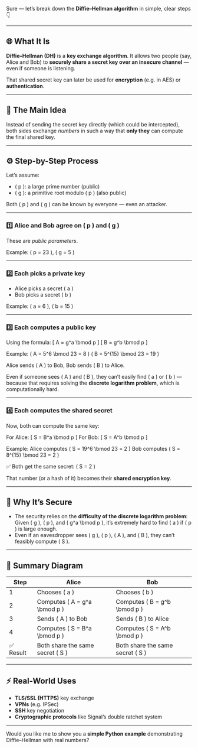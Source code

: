 Sure — let’s break down the **Diffie–Hellman algorithm** in simple, clear steps 👇

---

## 🌐 What It Is

**Diffie–Hellman (DH)** is a **key exchange algorithm**.
It allows two people (say, Alice and Bob) to **securely share a secret key over an insecure channel** — even if someone is listening.

That shared secret key can later be used for **encryption** (e.g. in AES) or **authentication**.

---

## 🔑 The Main Idea

Instead of sending the secret key directly (which could be intercepted),
both sides exchange *numbers* in such a way that **only they** can compute the final shared key.

---

## ⚙️ Step-by-Step Process

Let’s assume:

* ( p ): a large prime number (public)
* ( g ): a primitive root modulo ( p ) (also public)

Both ( p ) and ( g ) can be known by everyone — even an attacker.

---

### 1️⃣ Alice and Bob agree on ( p ) and ( g )

These are *public parameters*.

Example:
( p = 23 ), ( g = 5 )

---

### 2️⃣ Each picks a **private key**

* Alice picks a secret ( a )
* Bob picks a secret ( b )

Example:
( a = 6 ), ( b = 15 )

---

### 3️⃣ Each computes a **public key**

Using the formula:
[
A = g^a \bmod p
]
[
B = g^b \bmod p
]

Example:
( A = 5^6 \bmod 23 = 8 )
( B = 5^{15} \bmod 23 = 19 )

Alice sends ( A ) to Bob, Bob sends ( B ) to Alice.

Even if someone sees ( A ) and ( B ), they can’t easily find ( a ) or ( b ) — because that requires solving the **discrete logarithm problem**, which is computationally hard.

---

### 4️⃣ Each computes the **shared secret**

Now, both can compute the same key:

For Alice:
[
S = B^a \bmod p
]
For Bob:
[
S = A^b \bmod p
]

Example:
Alice computes ( S = 19^6 \bmod 23 = 2 )
Bob computes ( S = 8^{15} \bmod 23 = 2 )

✅ Both get the same secret: ( S = 2 )

That number (or a hash of it) becomes their **shared encryption key**.

---

## 🔐 Why It’s Secure

* The security relies on the **difficulty of the discrete logarithm problem**:
  Given ( g ), ( p ), and ( g^a \bmod p ), it’s extremely hard to find ( a ) if ( p ) is large enough.
* Even if an eavesdropper sees ( g ), ( p ), ( A ), and ( B ), they can’t feasibly compute ( S ).

---

## 🧠 Summary Diagram

| Step     | Alice                            | Bob                              |
| -------- | -------------------------------- | -------------------------------- |
| 1        | Chooses ( a )                    | Chooses ( b )                    |
| 2        | Computes ( A = g^a \bmod p )     | Computes ( B = g^b \bmod p )     |
| 3        | Sends ( A ) to Bob               | Sends ( B ) to Alice             |
| 4        | Computes ( S = B^a \bmod p )     | Computes ( S = A^b \bmod p )     |
| ✅ Result | Both share the same secret ( S ) | Both share the same secret ( S ) |

---

## ⚡ Real-World Uses

* **TLS/SSL (HTTPS)** key exchange
* **VPNs** (e.g. IPSec)
* **SSH** key negotiation
* **Cryptographic protocols** like Signal’s double ratchet system

---

Would you like me to show you a **simple Python example** demonstrating Diffie–Hellman with real numbers?
